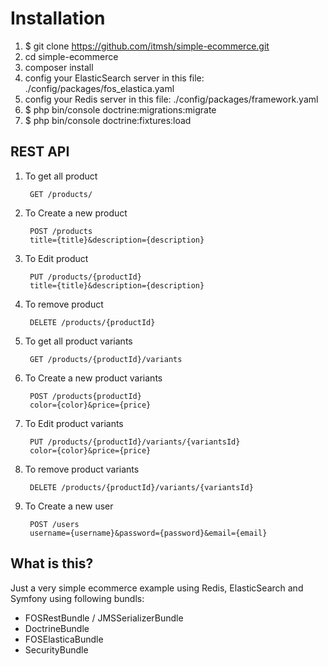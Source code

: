 Installation
============

  1. $ git clone https://github.com/itmsh/simple-ecommerce.git
  2. cd simple-ecommerce
  3. composer install
  4. config your ElasticSearch server in this file: ./config/packages/fos_elastica.yaml
  5. config your Redis server in this file: ./config/packages/framework.yaml
  6. $ php bin/console doctrine:migrations:migrate
  7. $ php bin/console doctrine:fixtures:load

REST API
--------
  1. To get all product

          GET /products/

  2. To Create a new product

          POST /products
          title={title}&description={description}
  
  3. To Edit product

          PUT /products/{productId}
          title={title}&description={description}

  4. To remove product

          DELETE /products/{productId}

  5. To get all product variants

          GET /products/{productId}/variants

  6. To Create a new product variants

          POST /products{productId}
          color={color}&price={price}
  
  7. To Edit product variants

          PUT /products/{productId}/variants/{variantsId}
          color={color}&price={price}

  8. To remove product variants

          DELETE /products/{productId}/variants/{variantsId}

  9. To Create a new user

          POST /users
          username={username}&password={password}&email={email}


What is this?
-------------

Just a very simple ecommerce example using Redis, ElasticSearch and Symfony using following bundls:

- FOSRestBundle / JMSSerializerBundle
- DoctrineBundle
- FOSElasticaBundle
- SecurityBundle
